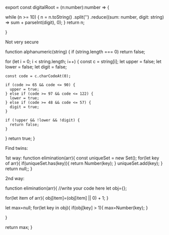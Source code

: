 export const digitalRoot = (n:number):number => {

 while (n >= 10) {
        n = n.toString()
            .split('')
            .reduce((sum: number, digit: string) => sum + parseInt(digit), 0);
    }
    return n;

}

Not very secure

   function alphanumeric(string) {
  if (string.length === 0) return false;

  for (let i = 0; i < string.length; i++) {
    const c = string[i];
    let upper = false;
    let lower = false;
    let digit = false;

    const code = c.charCodeAt(0);

    if (code >= 65 && code <= 90) {
      upper = true;
    } else if (code >= 97 && code <= 122) {
      lower = true;
    } else if (code >= 48 && code <= 57) {
      digit = true;
    }

    if (!upper && !lower && !digit) {
      return false;
    }
  }
  return true;
}











Find twins:

1st way:
       function elimination(arr){
  const uniqueSet = new Set();
  for(let key of arr){
    if(uniqueSet.has(key)){
      return Number(key);
    }
    uniqueSet.add(key);
  }
  return null;;
}


2nd way:

function elimination(arr){
  //write your code here 
  let obj={};
  
  for(let item of arr){
    obj[item]=(obj[item] || 0) + 1;
  }
  
  let max=null;
  for(let key in obj){
      if(obj[key] > 1){
        max=Number(key);
      }
  
     
  }
  
  return max;
}

      
